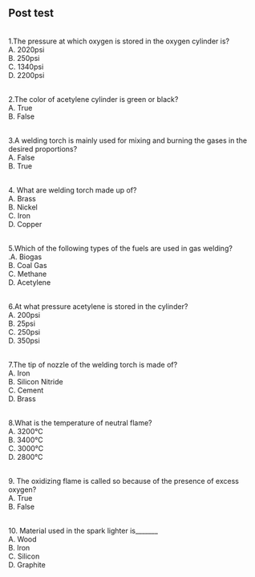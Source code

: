## Post test
<br>
1.The pressure at which oxygen is stored in the oxygen cylinder is?
<br>A. 2020psi
<br>B. 250psi
<br>C. 1340psi
<br>D. 2200psi

<br>2.The color of acetylene cylinder is green or black?
<br>A. True
<br>B. False

<br>3.A welding torch is mainly used for mixing and burning the gases  in the desired proportions?
<br>A. False
<br>B. True

<br>4. What are welding torch made up of?
<br>A. Brass
<br>B. Nickel 
<br>C. Iron
<br>D. Copper

<br>5.Which of the following types of the fuels are used in gas welding?
<br>.A. Biogas
<br>B. Coal Gas 
<br>C. Methane
<br>D. Acetylene

<br>6.At what pressure acetylene is stored in the cylinder?
<br>A. 200psi
<br>B. 25psi
<br>C. 250psi
<br>D. 350psi

<br>7.The tip of nozzle of the welding torch is made of?
<br>A. Iron
<br>B. Silicon Nitride
<br>C. Cement
<br>D. Brass

<br>8.What is the temperature of neutral flame?
<br>A. 3200°C
<br>B. 3400°C
<br>C. 3000°C
<br>D. 2800°C

<br>9. The oxidizing flame is called so because of the presence of excess oxygen?
<br>A. True
<br>B. False
 
<br>10. Material used in the spark lighter is_______
<br>A. Wood
<br>B. Iron
<br>C. Silicon 
<br>D. Graphite
